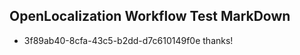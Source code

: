 ## OpenLocalization Workflow Test MarkDown
* 3f89ab40-8cfa-43c5-b2dd-d7c610149f0e thanks!

<!--HONumber=Aug16_HO3-->


